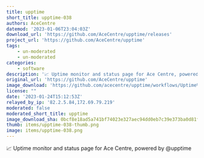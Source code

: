 ```yaml
---
title: upptime
short_title: upptime-038
authors: AceCentre
datemod: '2023-01-06T23:04:03Z'
download_url: 'https://github.com/AceCentre/upptime/releases'
project_url: 'https://github.com/AceCentre/upptime'
tags:
    - un-moderated
    - un-moderated
categories:
    - software
description: '📈 Uptime monitor and status page for Ace Centre, powered by @upptime'
original_url: 'https://github.com/AceCentre/upptime'
image_download: 'https://github.com/acecentre/upptime/workflows/Uptime%20CI/badge.svg'
license: ""
date: '2023-01-24T15:12:53Z'
relayed_by_ip: '82.2.5.84,172.69.79.219'
moderated: false
moderated_short_title: upptime
image_download_sha: 0bcf8e18ad5a741bf74023e327aec94dd0eb7c39e373ba0d81fa8081e8978ec5
thumb: items/upptime-038-thumb.png
image: items/upptime-038.png
---
```

📈 Uptime monitor and status page for Ace Centre, powered by @upptime